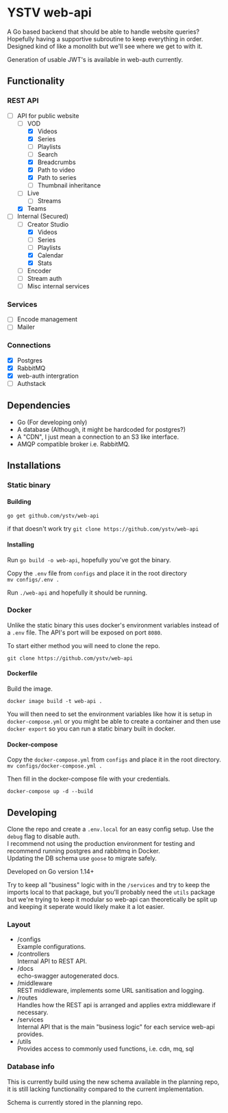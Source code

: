 # YSTV web-api

A Go based backend that should be able to handle website queries? Hopefully having a supportive subroutine to keep everything in order. Designed kind of like a monolith but we'll see where we get to with it.

Generation of usable JWT's is available in web-auth currently.

## Functionality

### REST API

- [ ] API for public website
  - [ ] VOD
    - [x] Videos
    - [x] Series
    - [ ] Playlists
    - [ ] Search
    - [x] Breadcrumbs
    - [x] Path to video
    - [x] Path to series
    - [ ] Thumbnail inheritance
  - [ ] Live
    - [ ] Streams
  - [x] Teams
- [ ] Internal (Secured)
  - [ ] Creator Studio
    - [x] Videos
    - [ ] Series
    - [ ] Playlists
    - [x] Calendar
    - [x] Stats
  - [ ] Encoder
  - [ ] Stream auth
  - [ ] Misc internal services

### Services

- [ ] Encode management
- [ ] Mailer

### Connections

- [x] Postgres
- [x] RabbitMQ
- [x] web-auth intergration
- [ ] Authstack

## Dependencies

- Go (For developing only)
- A database (Although, it might be hardcoded for postgres?)
- A "CDN", I just mean a connection to an S3 like interface.
- AMQP compatible broker i.e. RabbitMQ.

## Installations

### Static binary

#### Building

`go get github.com/ystv/web-api`

if that doesn't work try `git clone https://github.com/ystv/web-api`

#### Installing

Run `go build -o web-api`, hopefully you've got the binary.

Copy the `.env` file from `configs` and place it in the root directory  
`mv configs/.env .`

Run `./web-api` and hopefully it should be running.

### Docker

Unlike the static binary this uses docker's environment variables instead of a `.env` file. The API's port will be exposed on port `8080`.

To start either method you will need to clone the repo.

`git clone https://github.com/ystv/web-api`

#### Dockerfile

Build the image.

`docker image build -t web-api .`

You will then need to set the environment variables like how it is setup in `docker-compose.yml` or you might be able to create a container and then use `docker export` so you can run a static binary built in docker.

#### Docker-compose

Copy the `docker-compose.yml` from `configs` and place it in the root directory.  
`mv configs/docker-compose.yml .`

Then fill in the docker-compose file with your credentials.

`docker-compose up -d --build`

## Developing

Clone the repo and create a `.env.local` for an easy config setup. Use the `debug` flag to disable auth.  
I recommend not using the production environment for testing and recommend running postgres and rabbitmq in Docker.  
Updating the DB schema use `goose` to migrate safely.

Developed on Go version 1.14+

Try to keep all "business" logic with in the `/services` and try to keep the imports local to that package, but you'll probably need the `utils` package but we're trying to keep it modular so web-api can theoretically be split up and keeping it seperate would likely make it a lot easier.

### Layout

- /configs  
  Example configurations.
- /controllers  
  Internal API to REST API.
- /docs  
  echo-swagger autogenerated docs.
- /middleware  
  REST middleware, implements some URL sanitisation and logging.
- /routes  
  Handles how the REST api is arranged and applies extra middleware if necessary.
- /services  
  Internal API that is the main "business logic" for each service web-api provides.
- /utils  
  Provides access to commonly used functions, i.e. cdn, mq, sql

### Database info

This is currently build using the new schema available in the planning repo, it is still lacking functionality compared to the current implementation.

Schema is currently stored in the planning repo.
